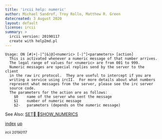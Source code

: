 ```yaml
---
title: 'ircii help: numeric'
author: Michael Sandrof, Troy Rollo, Matthew R. Green
datecreated: 3 August 2020
layout: default
license: ircii
summary: >
  ircii version: 20190117
  create with help2md.pl
---
```

```
Usage: ON [#|+|-|^|&|@]<numeric> [-|^]<parameters> [action]
  This is activated whenever a numeric message of that number arrives.
  The legal range of values for <numeric> are from 001 to 999.
  Numeric messages are special replies send by the server to the client
  in the raw irc protocol.  They are useful to intercept if you are 
  writing a service using ircII.  For more details about what numbers
  represent what messages from the server, please see the irc server
  source code.  
  The parameters for the action are as follows:
    $0    name of the server who sent the message
    $1    number of numeric message
    $2-   parameters (depends on the numeric message)

```
See Also:
  [SET SHOW_NUMERICS](../set/show_numerics.html)

[index](index.html)
[up](..)

<small> ircii 20190117 </small>
